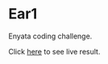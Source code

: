 # Ear1

Enyata coding challenge.

Click [here](https://ammduncan.github.io/ear1/) to see live result.